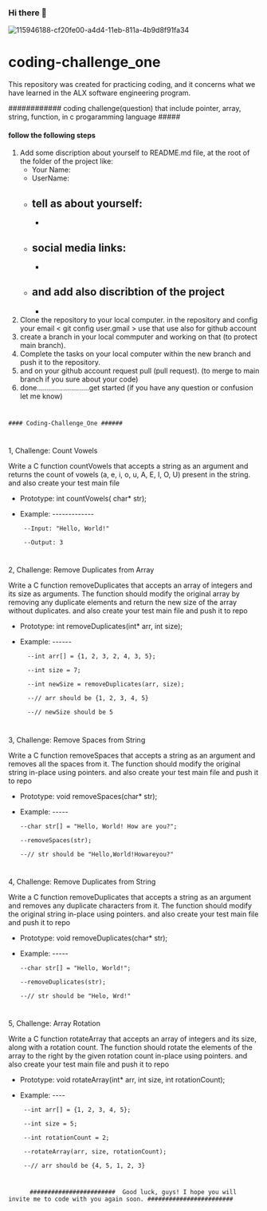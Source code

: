 ### Hi there 👋
 ![115946188-cf20fe00-a4d4-11eb-811a-4b9d8f91fa34](https://github.com/yadi09/coding-challenge_one/assets/140100340/ce00f70c-556e-4697-a014-d57ea982e898)
# coding-challenge_one
This repository was created for practicing coding, and it concerns what we have learned in the ALX software engineering program.


############   coding challenge(question) that include pointer, array, string, function, in c progaramming language #####



#### follow the following steps ####

1. Add some discription about yourself to README.md file, at the root of the folder of the project like: 
   * Your Name:
   * UserName:
   * tell as about yourself:
     -
     -
   * social media links:
     -
     -
   * and add also discribtion of the project
     -
     -
2. Clone the repository to your local computer. in the repository and config your email < git config user.gmail <your email>> use that use also for github account
3. create a branch in your local commputer and working on that (to protect main branch).
6. Complete the tasks on your local computer within the new branch and push it to the repository.
7. and on your github account request pull (pull request). (to merge to main branch if you sure about your code)
8. done..........................get started (if you have any question or confusion let me know)

#
#
#
#
#
    #### Coding-Challenge_One ######
#
1, Challenge: Count Vowels

   Write a C function countVowels that accepts a string as an argument and returns the count of vowels (a, e, i, o, u, A, E, I, O, U) present in the string.
   and also create your test main file 
  
   * Prototype: int countVowels( char* str);
   * Example: -------------
     
          --Input: "Hello, World!"
   
          --Output: 3
#
#
#
#
#
#

2, Challenge: Remove Duplicates from Array

   Write a C function removeDuplicates that accepts an array of integers and its size as arguments.
   The function should modify the original array by removing any duplicate elements and return the new size of the 
   array without duplicates.
   and also create your test main file and push it to repo

 * Prototype: int removeDuplicates(int* arr, int size);
   
 * Example: ------
   
         --int arr[] = {1, 2, 3, 2, 4, 3, 5};
   
         --int size = 7;

         --int newSize = removeDuplicates(arr, size);

         --// arr should be {1, 2, 3, 4, 5}

         --// newSize should be 5
#
#
#
#
#
3, Challenge: Remove Spaces from String

   Write a C function removeSpaces that accepts a string as an argument and removes all the spaces from it. The function should modify the original string in-place using pointers.
   and also create your test main file and push it to repo
  
 * Prototype: void removeSpaces(char* str);
 * Example: -----

       --char str[] = "Hello, World! How are you?";

       --removeSpaces(str);

       --// str should be "Hello,World!Howareyou?"
#
#
#
#
#
 4, Challenge: Remove Duplicates from String

   Write a C function removeDuplicates that accepts a string as an argument and removes any duplicate characters from it. The function should modify the original string in-place using pointers.
   and also create your test main file and push it to repo
  
 * Prototype: void removeDuplicates(char* str);
 * Example: -----

       --char str[] = "Hello, World!";

       --removeDuplicates(str);

       --// str should be "Helo, Wrd!"
#
#
#
#
#
#
5, Challenge: Array Rotation

   Write a C function rotateArray that accepts an array of integers and its size, along with a rotation count.
   The function should rotate the elements of the array to the right by the given rotation count in-place using pointers.
   and also create your test main file and push it to repo
  
 * Prototype: void rotateArray(int* arr, int size, int rotationCount);
 * Example: ----

        --int arr[] = {1, 2, 3, 4, 5};

        --int size = 5;

        --int rotationCount = 2;

        --rotateArray(arr, size, rotationCount);

        --// arr should be {4, 5, 1, 2, 3}
#
#
          ########################  Good luck, guys! I hope you will invite me to code with you again soon. ########################
